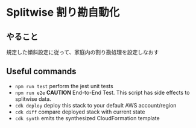 # Splitwise 割り勘自動化

## やること

規定した傾斜設定に従って、家庭内の割り勘処理を設定しなおす

## Useful commands

- `npm run test` perform the jest unit tests
- `npm run e2e` **CAUTION** End-to-End Test. This script has side effects to splitwise data.
- `cdk deploy` deploy this stack to your default AWS account/region
- `cdk diff` compare deployed stack with current state
- `cdk synth` emits the synthesized CloudFormation template
